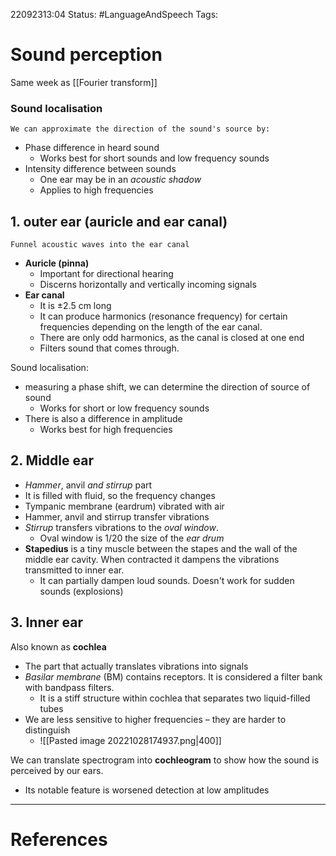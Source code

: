 22092313:04
Status:  #LanguageAndSpeech
Tags: 

# Sound perception
Same week as [[Fourier transform]]

### Sound localisation 
	We can approximate the direction of the sound's source by:
- Phase difference in heard sound
	- Works best for short sounds and low frequency sounds
- Intensity difference between sounds
	- One ear may be in an *acoustic shadow*
	- Applies to high frequencies

## 1. outer ear (auricle and ear canal)
	Funnel acoustic waves into the ear canal
- **Auricle (pinna)**
	- Important for directional hearing
	- Discerns horizontally and vertically incoming signals
- **Ear canal**
	- It is ±2.5 cm long
	- It can produce harmonics (resonance frequency) for certain frequencies depending on the length of the ear canal. 
	- There are only odd harmonics, as the canal is closed at one end
	- Filters sound that comes through.

Sound localisation:
- measuring a phase shift, we can determine the direction of source of sound
	- Works for short or low frequency sounds
- There is also a difference in amplitude 
	- Works best for high frequencies 

## 2. Middle ear
- *Hammer*, anvil *and* *stirrup* part
- It is filled with fluid, so the frequency changes 
- Tympanic membrane (eardrum) vibrated with air
- Hammer, anvil and stirrup transfer vibrations
- *Stirrup* transfers vibrations to the *oval window*.
	- Oval window is 1/20 the size of the *ear drum*
- **Stapedius** is a tiny muscle between the stapes and the wall of the middle ear cavity. When contracted it dampens the vibrations transmitted to inner ear.
	- It can partially dampen loud sounds. Doesn't work for sudden sounds (explosions)

## 3. Inner ear
Also known as **cochlea**
- The part that actually translates vibrations into signals
- *Basilar membrane* (BM) contains receptors. It is considered a filter bank with bandpass filters. 
	- It is a stiff structure within cochlea that separates two liquid-filled tubes
- We are less sensitive to higher frequencies – they are harder to distinguish
	- ![[Pasted image 20221028174937.png|400]]


We can translate spectrogram into **cochleogram** to show how the sound is perceived by our ears. 
- Its notable feature is worsened detection at low amplitudes

---
# References